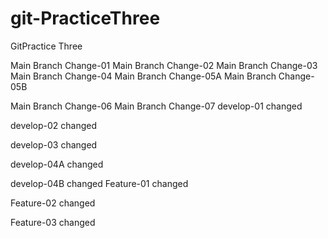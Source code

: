 # git-PracticeThree
GitPractice Three

Main Branch Change-01
Main Branch Change-02
Main Branch Change-03
Main Branch Change-04
Main Branch Change-05A
Main Branch Change-05B

Main Branch Change-06
Main Branch Change-07
develop-01 changed

develop-02 changed

develop-03 changed

develop-04A changed

develop-04B changed
Feature-01 changed

Feature-02 changed

Feature-03 changed
